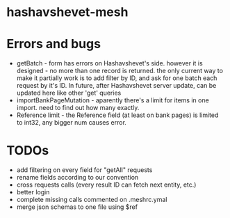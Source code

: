 # hashavshevet-mesh


# Errors and bugs
- getBatch - form has errors on Hashavshevet's side. however it is designed - no more than one record is returned. the only current way to make it partially work is to add filter by ID, and ask for one batch each request by it's ID. In future, after Hashavshevet server update, can be updated here like other 'get' queries
- importBankPageMutation - aparently there's a limit for items in one import. need to find out how many exactly.
- Reference limit - the Reference field (at least on bank pages) is limited to int32, any bigger num causes error.


# TODOs
- add filtering on every field for "getAll" requests
- rename fields according to our convention
- cross requests calls (every result ID can fetch next entity, etc.)
- better login
- complete missing calls commented on .meshrc.ymal
- merge json schemas to one file using $ref